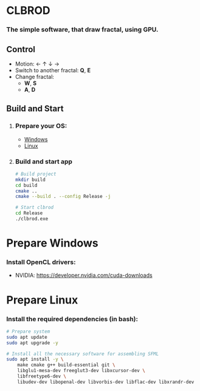 CLBROD
===

### The simple software, that draw fractal, using GPU.


## Control
* Motion: &#8592; &#8593; &#8595; &#8594;
* Switch to another fractal: **Q**, **E**
* Change fractal:
  * **W**, **S**
  * **A**, **D**

## Build and Start

1. ### Prepare your OS:
   * [Windows](#prepare-windows)
   * [Linux](#prepare-linux)

2. ### Build and start app
    ```sh
    # Build project
    mkdir build
    cd build
    cmake ..
    cmake --build . --config Release -j

    # Start clbrod
    cd Release
    ./clbrod.exe
    ```

# Prepare Windows
### Install OpenCL drivers:
* NVIDIA: https://developer.nvidia.com/cuda-downloads


# Prepare Linux
### Install the required dependencies (in **bash**):
```sh
# Prepare system
sudo apt update
sudo apt upgrade -y

# Install all the necessary software for assembling SFML
sudo apt install -y \
    make cmake g++ build-essential git \
    libglu1-mesa-dev freeglut3-dev libxcursor-dev \
    libfreetype6-dev \
    libudev-dev libopenal-dev libvorbis-dev libflac-dev libxrandr-dev
```